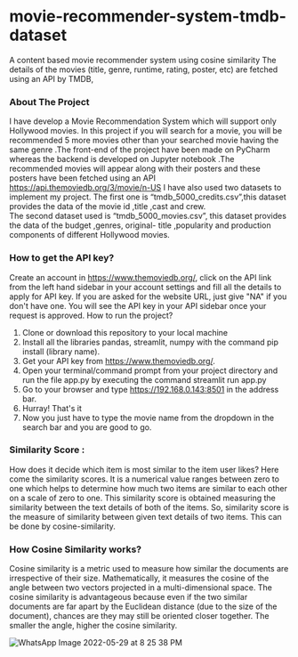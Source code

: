 # movie-recommender-system-tmdb-dataset
A content based movie recommender system using cosine similarity
The details of the movies (title, genre, runtime, rating, poster, etc) are fetched using an API by TMDB,

### About The Project
I have develop a Movie Recommendation System which will support only Hollywood movies. In this project if you will search for a movie, you will be recommended 5 more movies other than your searched movie having the same genre .The front-end of the project have been made on PyCharm whereas the backend is developed on Jupyter notebook .The recommended movies will appear along with their posters and these posters have been fetched using an API https://api.themoviedb.org/3/movie/n-US 
I have also used two datasets to implement my project. The first one is   “tmdb_5000_credits.csv”,this dataset provides the data of the movie id ,title ,cast and crew.        
The second dataset used is “tmdb_5000_movies.csv”, this dataset provides the data of the budget ,genres, original- title ,popularity and production components of different Hollywood movies.

### How to get the API key?
Create an account in https://www.themoviedb.org/, click on the API link from the left hand sidebar in your account settings and fill all the details to apply for API key. If you are asked for the website URL, just give "NA" if you don't have one. You will see the API key in your API sidebar once your request is approved.
How to run the project?
1.	Clone or download this repository to your local machine
2.	Install all the libraries pandas, streamlit, numpy   with the command pip install (library name).
3.	Get your API key from https://www.themoviedb.org/.
4.	Open your terminal/command prompt from your project directory and run the file app.py by executing the command streamlit run app.py
5.	Go to your browser and type https://192.168.0.143:8501  in the address bar.
6.	Hurray! That's it
7.	Now you just have to type the movie name from the dropdown  in the search bar and you are good to go.

### Similarity Score :

How does it decide which item is most similar to the item user likes? Here come the similarity scores.
It is a numerical value ranges between zero to one which helps to determine how much two items are similar to each other on a scale of zero to one. This similarity score is obtained measuring the similarity between the text details of both of the items. So, similarity score is the measure of similarity between given text details of two items. This can be done by cosine-similarity.

### How Cosine Similarity works?

Cosine similarity is a metric used to measure how similar the documents are irrespective of their size. Mathematically, it measures the cosine of the angle between two vectors projected in a multi-dimensional space. The cosine similarity is advantageous because even if the two similar documents are far apart by the Euclidean distance (due to the size of the document), chances are they may still be oriented closer together. The smaller the angle, higher the cosine similarity.
 
 ![WhatsApp Image 2022-05-29 at 8 25 38 PM](https://user-images.githubusercontent.com/105016477/170876592-a3cf43ed-cc57-4c1a-a21c-8842d1982329.jpeg)

 
